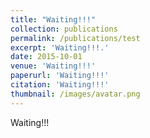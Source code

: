 ```yaml
---
title: "Waiting!!!"
collection: publications
permalink: /publications/test
excerpt: 'Waiting!!!.'
date: 2015-10-01
venue: 'Waiting!!!'
paperurl: 'Waiting!!!'
citation: 'Waiting!!!'
thumbnail: /images/avatar.png
---
```

Waiting!!!